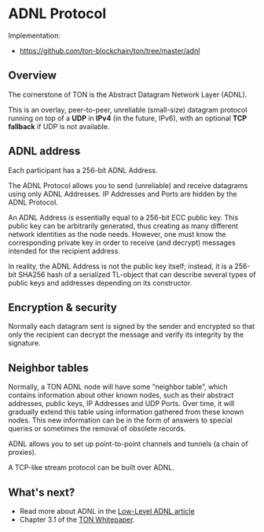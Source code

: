 # ADNL Protocol

Implementation:
* https://github.com/ton-blockchain/ton/tree/master/adnl

## Overview

The cornerstone of TON is the Abstract Datagram Network Layer (ADNL). 

This is an overlay, peer-to-peer, unreliable (small-size) datagram protocol running on top of a **UDP** in **IPv4** (in the future, IPv6), with an optional **TCP fallback** if UDP is not available.

## ADNL address

Each participant has a 256-bit ADNL Address.

The ADNL Protocol allows you to send (unreliable) and receive datagrams using only  ADNL Addresses. IP Addresses and Ports are hidden by the ADNL Protocol.

An ADNL Address is essentially equal to a 256-bit ECC public key. This public key can be arbitrarily generated, thus creating as many different network identities as the node needs.
However, one must know the corresponding private key in order to receive (and decrypt) messages intended for the recipient address.

In reality, the ADNL Address is not the public key itself; instead, it is a 256-bit SHA256 hash of a serialized TL-object that can describe several types of public keys and addresses depending on its constructor.

## Encryption & security

Normally each datagram sent is signed by the sender and encrypted so that only the recipient can decrypt the message and verify its integrity by the signature.

## Neighbor tables

Normally, a TON ADNL node will have some “neighbor table”, which contains information about other known nodes, such as their abstract addresses, public keys, IP Addresses and UDP Ports. Over time, it will gradually
extend this table using information gathered from these known nodes. This new information can be in the form of answers to special queries or sometimes the removal of obsolete records.

ADNL allows you to set up point-to-point channels and tunnels (a chain of proxies).

A TCP-like stream protocol can be built over ADNL.

## What's next?

* Read more about ADNL in the [Low-Level ADNL article](/v3/documentation/network/protocols/adnl/low-level-adnl)
* Chapter 3.1 of the [TON Whitepaper](https://docs.ton.org/ton.pdf).
